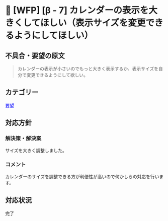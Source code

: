 # 🌳 [WFP] [β - 7] カレンダーの表示を大きくしてほしい（表示サイズを変更できるようにしてほしい）

## 不具合・要望の原文

> カレンダーの表示が小さいのでもっと大きく表示するか、表示サイズを自分で変更できるようにして欲しい。

## カテゴリー

<span style="color: blue;">要望</span>



## 対応方針

### 解決策・解決案

サイズを大きく調整しました。

### コメント

カレンダーのサイズを調整できる方が利便性が高いので何かしらの対応を行います。

## 対応状況

完了